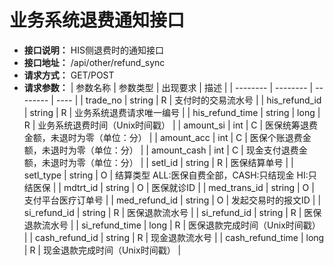 # 业务系统退费通知接口

- **接口说明：** HIS侧退费时的通知接口
- **接口地址：** /api/other/refund_sync
- **请求方式：** GET/POST
- **请求参数：**
    | 参数名称 | 参数类型 | 出现要求 | 描述 |
    | -------- | -------- | -------- | ---- |
    | trade_no | string | R | 支付时的交易流水号 |
    | his_refund_id | string | R | 业务系统退费请求唯一编号 |
    | his_refund_time | string | long | R | 业务系统退费时间（Unix时间戳） |
    | amount_si | int | C | 医保统筹退费金额，未退时为零（单位：分） |
    | amount_acc | int | C | 医保个账退费金额，未退时为零（单位：分） |
    | amount_cash | int | C | 现金支付退费金额，未退时为零（单位：分） |
    | setl_id | string | R | 医保结算单号 |
    | setl_type | string | O | 结算类型 ALL:医保自费全部，CASH:只结现金 HI:只结医保 |
    | mdtrt_id | string | O | 医保就诊ID |
    | med_trans_id | string | O | 支付平台医疗订单号 |
    | med_refund_id | string | O | 发起交易时的报文ID |
    | si_refund_id | string | R | 医保退款流水号 |
    | si_refund_id | string | R | 医保退款流水号 |
    | si_refund_time | long | R | 医保退款完成时间（Unix时间戳） |
    | cash_refund_id | string | R | 现金退款流水号 |
    | cash_refund_time | long | R | 现金退款完成时间（Unix时间戳） |



